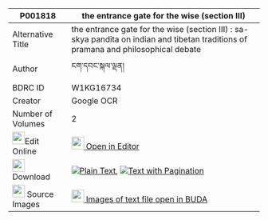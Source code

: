 |P001818|the entrance gate for the wise (section III) 
| --- | --- 
|Alternative Title |the entrance gate for the wise (section III) : sa-skya pandita on indian and tibetan traditions of pramana and philosophical debate
|Author| ངག་དབང་སྐལ་ལྡན།
|BDRC ID | W1KG16734
|Creator | Google OCR
|Number of Volumes| 2
|<img width="25" src="https://img.icons8.com/color/25/000000/edit-property.png">Edit Online| [<img width="25" src="https://avatars.githubusercontent.com/u/45091458?s=200&v=4"> Open in Editor](http://editor.openpecha.org/P001818)
|<img width="25" src="https://img.icons8.com/fluent/48/000000/download-2.png"/>  Download | [![](https://img.icons8.com/color/20/000000/txt.png)Plain Text](https://github.com/Openpecha/P001818/releases/download/v2/the_entrance_gate_for_the_wise_plain_P001818.zip), [![](https://img.icons8.com/color/20/000000/txt.png)Text with Pagination](https://github.com/Openpecha/P001818/releases/download/v2/the_entrance_gate_for_the_wise_pages_P001818.zip)
|<img width="25" src="https://img.icons8.com/plasticine/100/000000/pictures-folder.png"/>  Source Images | [<img width="25" src="https://library.bdrc.io/icons/BUDA-small.svg"> Images of text file open in BUDA](https://library.bdrc.io/show/bdr:W1KG16734)